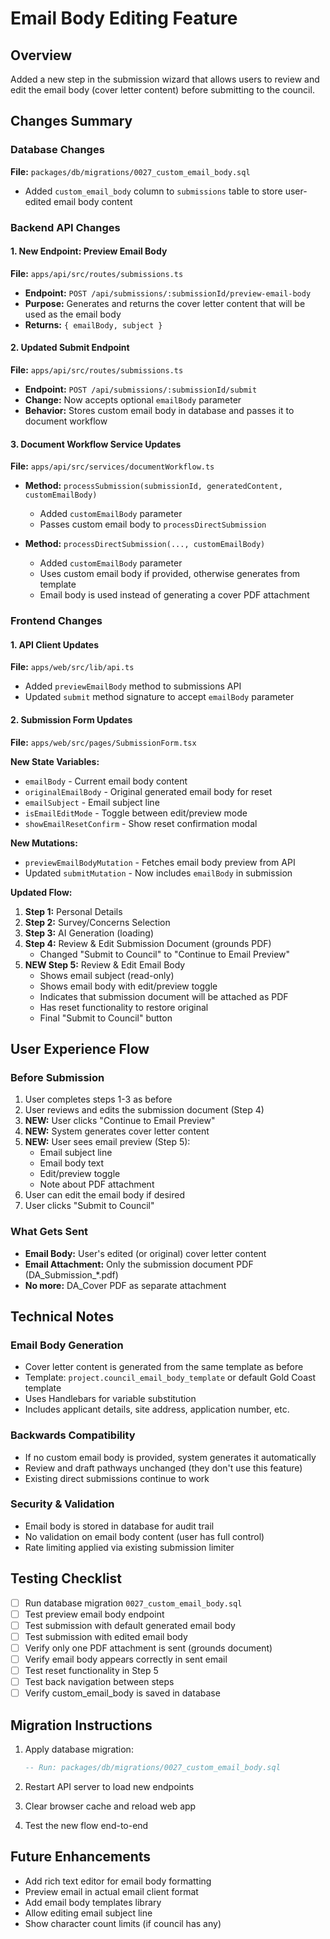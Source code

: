 # Email Body Editing Feature

## Overview
Added a new step in the submission wizard that allows users to review and edit the email body (cover letter content) before submitting to the council.

## Changes Summary

### Database Changes
**File:** `packages/db/migrations/0027_custom_email_body.sql`
- Added `custom_email_body` column to `submissions` table to store user-edited email body content

### Backend API Changes

#### 1. New Endpoint: Preview Email Body
**File:** `apps/api/src/routes/submissions.ts`
- **Endpoint:** `POST /api/submissions/:submissionId/preview-email-body`
- **Purpose:** Generates and returns the cover letter content that will be used as the email body
- **Returns:** `{ emailBody, subject }`

#### 2. Updated Submit Endpoint
**File:** `apps/api/src/routes/submissions.ts`
- **Endpoint:** `POST /api/submissions/:submissionId/submit`
- **Change:** Now accepts optional `emailBody` parameter
- **Behavior:** Stores custom email body in database and passes it to document workflow

#### 3. Document Workflow Service Updates
**File:** `apps/api/src/services/documentWorkflow.ts`
- **Method:** `processSubmission(submissionId, generatedContent, customEmailBody)`
  - Added `customEmailBody` parameter
  - Passes custom email body to `processDirectSubmission`

- **Method:** `processDirectSubmission(..., customEmailBody)`
  - Added `customEmailBody` parameter
  - Uses custom email body if provided, otherwise generates from template
  - Email body is used instead of generating a cover PDF attachment

### Frontend Changes

#### 1. API Client Updates
**File:** `apps/web/src/lib/api.ts`
- Added `previewEmailBody` method to submissions API
- Updated `submit` method signature to accept `emailBody` parameter

#### 2. Submission Form Updates
**File:** `apps/web/src/pages/SubmissionForm.tsx`

**New State Variables:**
- `emailBody` - Current email body content
- `originalEmailBody` - Original generated email body for reset
- `emailSubject` - Email subject line
- `isEmailEditMode` - Toggle between edit/preview mode
- `showEmailResetConfirm` - Show reset confirmation modal

**New Mutations:**
- `previewEmailBodyMutation` - Fetches email body preview from API
- Updated `submitMutation` - Now includes `emailBody` in submission

**Updated Flow:**
1. **Step 1:** Personal Details
2. **Step 2:** Survey/Concerns Selection
3. **Step 3:** AI Generation (loading)
4. **Step 4:** Review & Edit Submission Document (grounds PDF)
   - Changed "Submit to Council" to "Continue to Email Preview"
5. **NEW Step 5:** Review & Edit Email Body
   - Shows email subject (read-only)
   - Shows email body with edit/preview toggle
   - Indicates that submission document will be attached as PDF
   - Has reset functionality to restore original
   - Final "Submit to Council" button

## User Experience Flow

### Before Submission
1. User completes steps 1-3 as before
2. User reviews and edits the submission document (Step 4)
3. **NEW:** User clicks "Continue to Email Preview"
4. **NEW:** System generates cover letter content
5. **NEW:** User sees email preview (Step 5):
   - Email subject line
   - Email body text
   - Edit/preview toggle
   - Note about PDF attachment
6. User can edit the email body if desired
7. User clicks "Submit to Council"

### What Gets Sent
- **Email Body:** User's edited (or original) cover letter content
- **Email Attachment:** Only the submission document PDF (DA_Submission_*.pdf)
- **No more:** DA_Cover PDF as separate attachment

## Technical Notes

### Email Body Generation
- Cover letter content is generated from the same template as before
- Template: `project.council_email_body_template` or default Gold Coast template
- Uses Handlebars for variable substitution
- Includes applicant details, site address, application number, etc.

### Backwards Compatibility
- If no custom email body is provided, system generates it automatically
- Review and draft pathways unchanged (they don't use this feature)
- Existing direct submissions continue to work

### Security & Validation
- Email body is stored in database for audit trail
- No validation on email body content (user has full control)
- Rate limiting applied via existing submission limiter

## Testing Checklist

- [ ] Run database migration `0027_custom_email_body.sql`
- [ ] Test preview email body endpoint
- [ ] Test submission with default generated email body
- [ ] Test submission with edited email body
- [ ] Verify only one PDF attachment is sent (grounds document)
- [ ] Verify email body appears correctly in sent email
- [ ] Test reset functionality in Step 5
- [ ] Test back navigation between steps
- [ ] Verify custom_email_body is saved in database

## Migration Instructions

1. Apply database migration:
   ```sql
   -- Run: packages/db/migrations/0027_custom_email_body.sql
   ```

2. Restart API server to load new endpoints

3. Clear browser cache and reload web app

4. Test the new flow end-to-end

## Future Enhancements

- Add rich text editor for email body formatting
- Preview email in actual email client format
- Add email body templates library
- Allow editing email subject line
- Show character count limits (if council has any)

